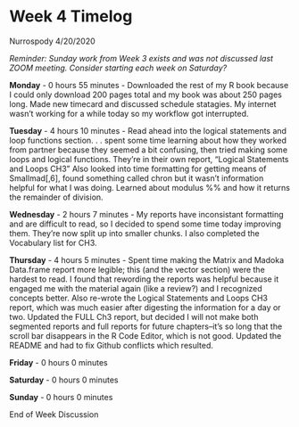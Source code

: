 Week 4 Timelog
================
Nurrospody
4/20/2020

*Reminder: Sunday work from Week 3 exists and was not discussed last
ZOOM meeting. Consider starting each week on Saturday?*

**Monday** - 0 hours 55 minutes - Downloaded the rest of my R book
because I could only download 200 pages total and my book was about 250
pages long. Made new timecard and discussed schedule statagies. My
internet wasn’t working for a while today so my workflow got
interrupted.

**Tuesday** - 4 hours 10 minutes - Read ahead into the logical
statements and loop functions section. . . spent some time learning
about how they worked from partner because they seemed a bit confusing,
then tried making some loops and logical functions. They’re in their own
report, “Logical Statements and Loops CH3” Also looked into time
formatting for getting means of Smallmad\[,6\], found something called
chron but it wasn’t information helpful for what I was doing. Learned
about modulus %% and how it returns the remainder of division.

**Wednesday** - 2 hours 7 minutes - My reports have inconsistant
formatting and are difficult to read, so I decided to spend some time
today improving them. They’re now split up into smaller chunks. I also
completed the Vocabulary list for CH3.

**Thursday** - 4 hours 5 minutes - Spent time making the Matrix and
Madoka Data.frame report more legible; this (and the vector section)
were the hardest to read. I found that rewording the reports was helpful
because it engaged me with the material again (like a review?) and I
recognized concepts better. Also re-wrote the Logical Statements and
Loops CH3 report, which was much easier after digesting the information
for a day or two. Updated the FULL Ch3 report, but decided I will not
make both segmented reports and full reports for future chapters–it’s so
long that the scroll bar disappears in the R Code Editor, which is not
good. Updated the README and had to fix Github conflicts which resulted.

**Friday** - 0 hours 0 minutes

**Saturday** - 0 hours 0 minutes

**Sunday** - 0 hours 0 minutes

End of Week Discussion
